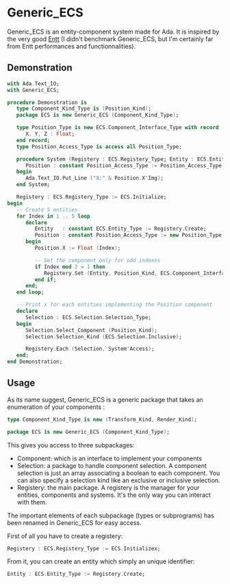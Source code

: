 # Generic_ECS

Generic_ECS is an entity-component system made for Ada. It is inspired by the very good [Entt]([Entt](https://github.com/skypjack/entt)) (I didn't benchmark Generic_ECS, but I'm certainly far from Entt performances and functionnalities).

## Demonstration
```ada
with Ada.Text_IO;
with Generic_ECS;

procedure Demonstration is
   type Component_Kind_Type is (Position_Kind);
   package ECS is new Generic_ECS (Component_Kind_Type);

   type Position_Type is new ECS.Component_Interface_Type with record
      X, Y, Z : Float;
   end record;
   type Position_Access_Type is access all Position_Type;

   procedure System (Registery : ECS.Registery_Type; Entity : ECS.Entity_Type) is
      Position : constant Position_Access_Type := Position_Access_Type (Registery.Get (Entity, Position_Kind));
   begin
      Ada.Text_IO.Put_Line ("X:" & Position.X'Img);
   end System;

   Registery : ECS.Registery_Type := ECS.Initialize;
begin
   -- Create 5 entities
   for Index in 1 .. 5 loop
      declare
         Entity   : constant ECS.Entity_Type := Registery.Create;
         Position : constant Position_Access_Type := new Position_Type;
      begin
         Position.X := Float (Index);

         -- Set the component only for odd indexes
         if Index mod 2 = 1 then
            Registery.Set (Entity, Position_Kind, ECS.Component_Interface_Class_Access_Type (Position));
         end if;
      end;
   end loop;

   -- Print x for each entities implementing the Position component
   declare
      Selection : ECS.Selection.Selection_Type;
   begin
      Selection.Select_Component (Position_Kind);
      Selection.Selection_Kind (ECS.Selection.Inclusive);

      Registery.Each (Selection, System'Access);
   end;
end Demonstration;
```

## Usage

As its name suggest, Generic_ECS is a generic package that takes an enumeration of your components :

```ada
type Component_Kind_Type is new (Transform_Kind, Render_Kind);

package ECS is new Generic_ECS (Component_Kind_Type);
```

This gives you access to three subpackages:
- Component: which is an interface to implement your components
- Selection: a package to handle component selection. A component selection is just an array associating a boolean to each component. You can also specify a selection kind like an exclusive or inclusive selection.
- Registery: the main package. A registery is the manager for your entities, components and systems. It's the only way you can interact with them.

The important elements of each subpackage (types or subprograms) has been renamed in Generic_ECS for easy access.

First of all you have to create a registery:
```ada
Registery : ECS.Registery_Type := ECS.Initializex;
```

From it, you can create an entity which simply an unique identifier:
```ada
Entity : ECS.Entity_Type := Registery.Create;
```